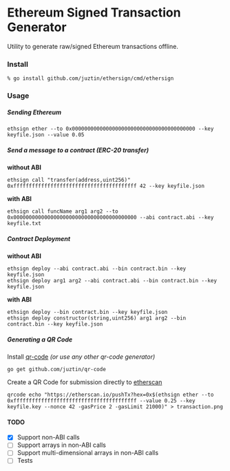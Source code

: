 # Ethereum Signed Transaction Generator

Utility to generate raw/signed Ethereum transactions offline.

### Install

```shell
% go install github.com/juztin/ethersign/cmd/ethersign
```

### Usage

##### Sending Ethereum

```
ethsign ether --to 0x0000000000000000000000000000000000000000 --key keyfile.json --value 0.05
```

##### Send a message to a contract _(ERC-20 transfer)_

**without ABI**
```
ethsign call "transfer(address,uint256)" 0xffffffffffffffffffffffffffffffffffffffff 42 --key keyfile.json
```

**with ABI**
```
ethsign call funcName arg1 arg2 --to 0x0000000000000000000000000000000000000000 --abi contract.abi --key keyfile.txt
```

##### Contract Deployment

**without ABI**
```
ethsign deploy --abi contract.abi --bin contract.bin --key keyfile.json
ethsign deploy arg1 arg2 --abi contract.abi --bin contract.bin --key keyfile.json
```
**with ABI**
```
ethsign deploy --bin contract.bin --key keyfile.json
ethsign deploy constructor(string,uint256) arg1 arg2 --bin contract.bin --key keyfile.json
```


##### Generating a QR Code

Install [qr-code](https://github.com/juztin/qr-code) _(or use any other qr-code generator)_
```
go get github.com/juztin/qr-code
```

Create a QR Code for submission directly to [etherscan](https://etherscan.io)
```
qrcode echo "https://etherscan.io/pushTx?hex=0x$(ethsign ether --to 0xffffffffffffffffffffffffffffffffffffffff --value 0.25 --key keyfile.key --nonce 42 -gasPrice 2 -gasLimit 21000)" > transaction.png
```


#### TODO

 - [x] Support non-ABI calls
 - [ ] Support arrays in non-ABI calls
 - [ ] Support multi-dimensional arrays in non-ABI calls
 - [ ] Tests
